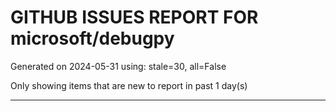 
# GITHUB ISSUES REPORT FOR microsoft/debugpy


Generated on 2024-05-31 using: stale=30, all=False


Only showing items that are new to report in past 1 day(s)


---
